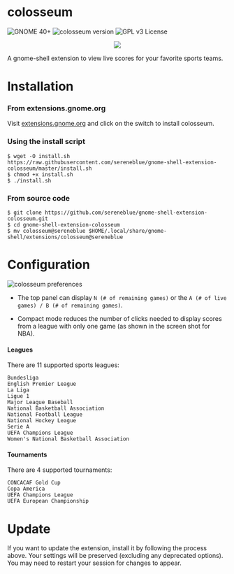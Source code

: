 # colosseum

![GNOME 40+](https://img.shields.io/badge/gnome-40%2B-blueviolet)
![colosseum version](https://img.shields.io/badge/version-5-brightgreen.svg)
![GPL v3 License](https://img.shields.io/badge/license-GPL%20v3-blue.svg)

<p align="center">
	<img src="https://user-images.githubusercontent.com/14242625/126881502-035c4601-686c-4a42-803b-ca817ad56ea4.png">
</p>

A gnome-shell extension to view live scores for your favorite sports teams.

# Installation

### From extensions.gnome.org

Visit [extensions.gnome.org](https://extensions.gnome.org/extension/4207/colosseum/) and click on the switch to install colosseum. 

### Using the install script
```
$ wget -O install.sh https://raw.githubusercontent.com/sereneblue/gnome-shell-extension-colosseum/master/install.sh
$ chmod +x install.sh
$ ./install.sh
```

### From source code
```
$ git clone https://github.com/sereneblue/gnome-shell-extension-colosseum.git
$ cd gnome-shell-extension-colosseum
$ mv colosseum@sereneblue $HOME/.local/share/gnome-shell/extensions/colosseum@sereneblue
```

# Configuration

![colosseum preferences](https://user-images.githubusercontent.com/14242625/126881524-a9443361-12e1-4075-9cbc-8d257930cab6.png)


- The top panel can display `N (# of remaining games)` or the `A (# of live games) / B (# of remaining games)`. 

- Compact mode reduces the number of clicks needed to display scores from a league with only one game (as shown in the screen shot for NBA). 


#### Leagues

There are 11 supported sports leagues:

	Bundesliga
	English Premier League
	La Liga
	Ligue 1
	Major League Baseball
	National Basketball Association
	National Football League
	National Hockey League
	Serie A
	UEFA Champions League
	Women's National Basketball Association

#### Tournaments

There are 4 supported tournaments:

	CONCACAF Gold Cup
	Copa America
	UEFA Champions League
	UEFA European Championship

# Update

If you want to update the extension, install it by following the process above. Your settings will be preserved (excluding any deprecated options). You may need to restart your session for changes to appear.